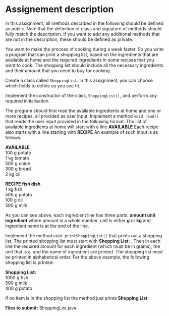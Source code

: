 # Assignement description
In this assignment, all methods described in the following should be defined as public. Note that the definition
of class and signature of methods should fully match the description.
If you want to add any additional methods that are not in the description, these should be defined as private.

You want to make the process of cooking during a week faster.
So you write a program that can print a shopping list, based on the ingredients that are available at home and
the required ingredients in some recipes that you want to cook.
The shopping list should include all the necessary ingredients and their amount that you need to buy for cooking.

Create a class called `ShoppingList`. In this assignment, you can choose which fields to define as you see fit.

Implement the constructor of the class, `ShoppingList()`, and perform any required initialisation.

The program should first read the available ingredients at home and one or more recipes, all provided as user input.
Implement a method `void read()` that reads the user input provided in the following format.
The list of available ingredients at home will start with a line **AVAILABLE**
Each recipe also starts with a line starting with **RECIPE**
An example of such input is as follows:

**AVAILABLE**\
100 g potato\
1 kg tomato\
500 g onion\
300 g bread\
2 kg oil

**RECIPE fish dish**\
1 kg fish\
500 g potato\
100 g oil\
500 g milk

As you can see above, each ingredient line has three parts: **amount unit ingredient**
where amount is a whole number, unit is either **g** or **kg** and ingredient name is at the end of the line.

Implement the method `void printShoppingList()` that prints out a shopping list.
The printed shopping list must start with **Shopping List**: . Then in each line the required amount for each ingredient (which must be
in grams), the unit that is `g`, and the name of ingredient are printed.
The shopping list must be printed in alphabetical order. For the above example, the following shopping list is printed:

**Shopping List:**\
1000 g fish\
500 g milk\
400 g potato

If no item is in the shopping list the method just prints **Shopping List**:

**Files to submit:** ShoppingList.java